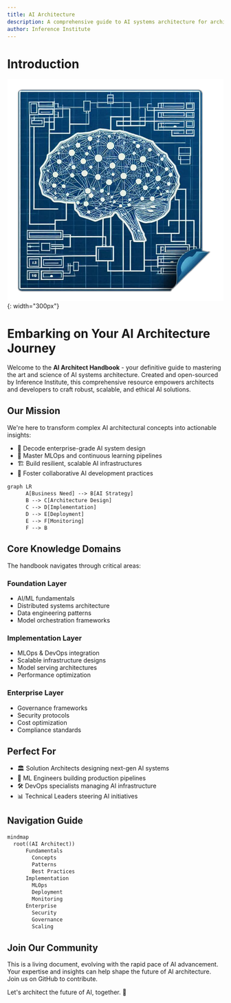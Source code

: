 ```yaml
---
title: AI Architecture
description: A comprehensive guide to AI systems architecture for architects and developers by Inference Institute.
author: Inference Institute
---
```

# Introduction

![logo](static/logo.png){: width="300px"}

# Embarking on Your AI Architecture Journey

Welcome to the **AI Architect Handbook** - your definitive guide to mastering the art and science of AI systems architecture. Created and open-sourced by Inference Institute, this comprehensive resource empowers architects and developers to craft robust, scalable, and ethical AI solutions.

## Our Mission

We're here to transform complex AI architectural concepts into actionable insights:

- 🎯 Decode enterprise-grade AI system design
- 🔄 Master MLOps and continuous learning pipelines
- 🏗️ Build resilient, scalable AI infrastructures
- 🤝 Foster collaborative AI development practices

```mermaid
graph LR
      A[Business Need] --> B[AI Strategy]
      B --> C[Architecture Design]
      C --> D[Implementation]
      D --> E[Deployment]
      E --> F[Monitoring]
      F --> B
```

## Core Knowledge Domains

The handbook navigates through critical areas:

### Foundation Layer
- AI/ML fundamentals
- Distributed systems architecture
- Data engineering patterns
- Model orchestration frameworks

### Implementation Layer
- MLOps & DevOps integration
- Scalable infrastructure designs
- Model serving architectures
- Performance optimization

### Enterprise Layer
- Governance frameworks
- Security protocols
- Cost optimization
- Compliance standards

## Perfect For

- 🏛️ Solution Architects designing next-gen AI systems
- 🔬 ML Engineers building production pipelines
- 🛠️ DevOps specialists managing AI infrastructure
- 📊 Technical Leaders steering AI initiatives

## Navigation Guide

```mermaid
mindmap
  root((AI Architect))
      Fundamentals
        Concepts
        Patterns
        Best Practices
      Implementation
        MLOps
        Deployment
        Monitoring
      Enterprise
        Security
        Governance
        Scaling
```

## Join Our Community

This is a living document, evolving with the rapid pace of AI advancement. Your expertise and insights can help shape the future of AI architecture. Join us on GitHub to contribute.

Let's architect the future of AI, together. 🚀


